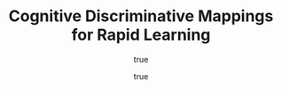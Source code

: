 ---
arxiv: 1611.02512
author:
- family: Fang
  given: Wen-Chieh
- family: Chiang
  given: Yi-ting
layout: refuses
section: pre
title: Cognitive Discriminative Mappings for Rapid Learning
---